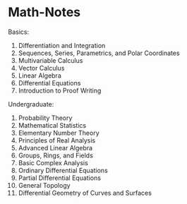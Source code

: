 # Math-Notes

Basics:
1. Differentiation and Integration
2. Sequences, Series, Parametrics, and Polar Coordinates
3. Multivariable Calculus
4. Vector Calculus
5. Linear Algebra
6. Differential Equations
7. Introduction to Proof Writing

Undergraduate:
1. Probability Theory
2. Mathematical Statistics
3. Elementary Number Theory
4. Principles of Real Analysis
5. Advanced Linear Algebra
6. Groups, Rings, and Fields
7. Basic Complex Analysis
8. Ordinary Differential Equations
9. Partial Differential Equations
10. General Topology
11. Differential Geometry of Curves and Surfaces

    








